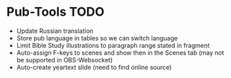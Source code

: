 # Pub-Tools TODO

* Update Russian translation
* Store pub language in tables so we can switch language
* Limit Bible Study illustrations to paragraph range stated in fragment
* Auto-assign F-keys to scenes and show then in the Scenes tab (may not be supported in OBS-Websocket)
* Auto-create yeartext slide (need to find online source)

